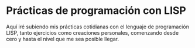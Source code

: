 Prácticas de programación con LISP
==================================

Aquí iré subiendo mis prácticas cotidianas con el lenguaje de
programación LISP, tanto ejercicios como creaciones personales,
comenzando desde cero y hasta el nivel que me sea posible llegar.

